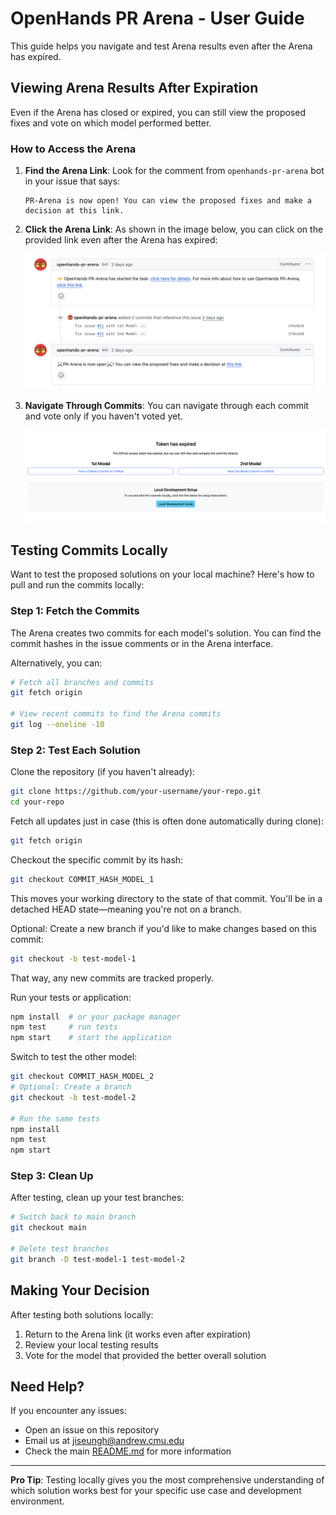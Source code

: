 # OpenHands PR Arena - User Guide

This guide helps you navigate and test Arena results even after the Arena has expired.

## Viewing Arena Results After Expiration

Even if the Arena has closed or expired, you can still view the proposed fixes and vote on which model performed better.

### How to Access the Arena

1. **Find the Arena Link**: Look for the comment from `openhands-pr-arena` bot in your issue that says:
   ```
   PR-Arena is now open! You can view the proposed fixes and make a decision at this link.
   ```

2. **Click the Arena Link**: As shown in the image below, you can click on the provided link even after the Arena has expired:

   ![Arena Access](assets/img/expired1.png)

3. **Navigate Through Commits**: You can navigate through each commit and vote only if you haven't voted yet.

   ![Vote Model](assets/img/expired2.png)

## Testing Commits Locally

Want to test the proposed solutions on your local machine? Here's how to pull and run the commits locally:

### Step 1: Fetch the Commits

The Arena creates two commits for each model's solution. You can find the commit hashes in the issue comments or in the Arena interface.

Alternatively, you can:
```bash
# Fetch all branches and commits
git fetch origin

# View recent commits to find the Arena commits
git log --oneline -10
```

### Step 2: Test Each Solution

Clone the repository (if you haven't already):
```bash
git clone https://github.com/your-username/your-repo.git
cd your-repo
```

Fetch all updates just in case (this is often done automatically during clone):
```bash
git fetch origin
```

Checkout the specific commit by its hash:
```bash
git checkout COMMIT_HASH_MODEL_1
```
This moves your working directory to the state of that commit. You'll be in a detached HEAD state—meaning you're not on a branch.

Optional: Create a new branch if you'd like to make changes based on this commit:
```bash
git checkout -b test-model-1
```
That way, any new commits are tracked properly.

Run your tests or application:
```bash
npm install  # or your package manager
npm test     # run tests
npm start    # start the application
```

Switch to test the other model:
```bash
git checkout COMMIT_HASH_MODEL_2
# Optional: Create a branch
git checkout -b test-model-2

# Run the same tests
npm install
npm test
npm start
```

### Step 3: Clean Up

After testing, clean up your test branches:

```bash
# Switch back to main branch
git checkout main

# Delete test branches
git branch -D test-model-1 test-model-2
```

## Making Your Decision

After testing both solutions locally:

1. Return to the Arena link (it works even after expiration)
2. Review your local testing results
3. Vote for the model that provided the better overall solution

## Need Help?

If you encounter any issues:
- Open an issue on this repository
- Email us at [jiseungh@andrew.cmu.edu](mailto:jiseungh@andrew.cmu.edu)
- Check the main [README.md](README.md) for more information

---

**Pro Tip**: Testing locally gives you the most comprehensive understanding of which solution works best for your specific use case and development environment.
